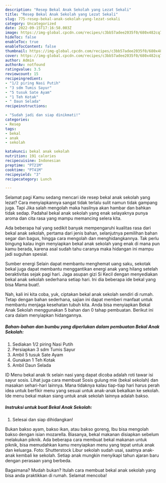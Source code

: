 ```yaml
---
description: "Resep Bekal Anak Sekolah yang Lezat Sekali"
title: "Resep Bekal Anak Sekolah yang Lezat Sekali"
slug: 775-resep-bekal-anak-sekolah-yang-lezat-sekali
category: Uncategorized
date: 2022-09-15T17:16:58.003Z
image: https://img-global.cpcdn.com/recipes/c3bb57adee2035f0/680x482cq70/bekal-anak-sekolah-foto-resep-utama.jpg
hideToc: false
enableToc: true
enableTocContent: false
thumbnail: https://img-global.cpcdn.com/recipes/c3bb57adee2035f0/680x482cq70/bekal-anak-sekolah-foto-resep-utama.jpg
cover: https://img-global.cpcdn.com/recipes/c3bb57adee2035f0/680x482cq70/bekal-anak-sekolah-foto-resep-utama.jpg
author: Admin
authorAv: notfound
ratingvalue: 3.5
reviewcount: 15
recipeingredient:
- "1/2 piring Nasi Putih"
- "3 sdm Tumis Sayur"
- "5 tusuk Sate Ayam"
- "1 Teh Kotak"
- " Daun Selada"
recipeinstructions:

- "Sudah jadi dan siap dinikmati!"
categories:
- Resep
tags:
- bekal
- anak
- sekolah

katakunci: bekal anak sekolah 
nutrition: 191 calories
recipecuisine: Indonesian
preptime: "PT21M"
cooktime: "PT41M"
recipeyield: "3"
recipecategory: Lunch

---
```



Selamat pagi Kamu sedang mencari ide resep bekal anak sekolah yang lezat? Cara menyiapkannya sangat tidak terlalu sulit namun tidak gampang juga. Tapi Jika salah mengolah maka hasilnya akan hambar dan bahkan tidak sedap. Padahal bekal anak sekolah yang enak selayaknya punya aroma dan cita rasa yang mampu memancing selera kita.


Ada beberapa hal yang sedikit banyak mempengaruhi kualitas rasa dari bekal anak sekolah, pertama dari jenis bahan, selanjutnya pemilihan bahan segar dan bagus, hingga cara mengolah dan menghidangkannya. Tak perlu bingung kalau ingin menyiapkan bekal anak sekolah yang enak di mana pun kamu berada, karena asal sudah tahu caranya maka hidangan ini mampu jadi suguhan spesial.

Sumber energi Selain dapat membantu menghemat uang saku, sekotak bekal juga dapat membantu menggantikan energi anak yang hilang setelah beraktivitas sejak pagi hari. Jaga asupan gizi Si Kecil dengan menyediakan bekal anak sekolah sederhana setiap hari. Ini dia beberapa ide bekal yang bisa Mama buat!.


Nah, kali ini kita coba, yuk, ciptakan bekal anak sekolah sendiri di rumah. Tetap dengan bahan sederhana, sajian ini dapat memberi manfaat untuk membantu menjaga kesehatan tubuh kita. Anda bisa menyiapkan Bekal Anak Sekolah menggunakan 5 bahan dan 0 tahap pembuatan. Berikut ini cara dalam menyiapkan hidangannya.

<!--inarticleads1-->

##### Bahan-bahan dan bumbu yang diperlukan dalam pembuatan Bekal Anak Sekolah:

1. Sediakan 1/2 piring Nasi Putih
1. Persiapkan 3 sdm Tumis Sayur
1. Ambil 5 tusuk Sate Ayam
1. Gunakan 1 Teh Kotak
1. Ambil  Daun Selada


ID Menu bekal anak tk selain nasi yang dapat dicoba adalah roti tawar isi sayur sosis. Lihat juga cara membuat Sosis gulung mie (bekal sekolah) dan masakan sehari-hari lainnya. Mana tidaknya kalau tiap-tiap hari harus perah idea untuk berfikir menu yang sesuai untuk anak-anak bekalkan ke sekolah. Ide menu bekal makan siang untuk anak sekolah lainnya adalah bakso. 

<!--inarticleads2-->

##### Instruksi untuk buat Bekal Anak Sekolah:


1. Selesai dan siap dihidangkan!

Bukan bakso ayam, bakso ikan, atau bakso goreng, Ibu bisa mengolah bakso dengan isian mozarella. Biasanya, bekal makanan disiapkan sebelum melakukan piknik. Ada beberapa cara membuat bekal makanan untuk piknik, bisa memudahkan kamu menyiapkan menu yang tepat untuk anak dan keluarga. Foto: Shutterstock Libur sekolah sudah usai, saatnya anak-anak kembali ke sekolah. Setiap anak mungkin menyikapi tahun ajaran baru dengan perasaan yang berbeda. 

Bagaimana? Mudah bukan? Itulah cara membuat bekal anak sekolah yang bisa anda praktikkan di rumah. Selamat mencoba!

